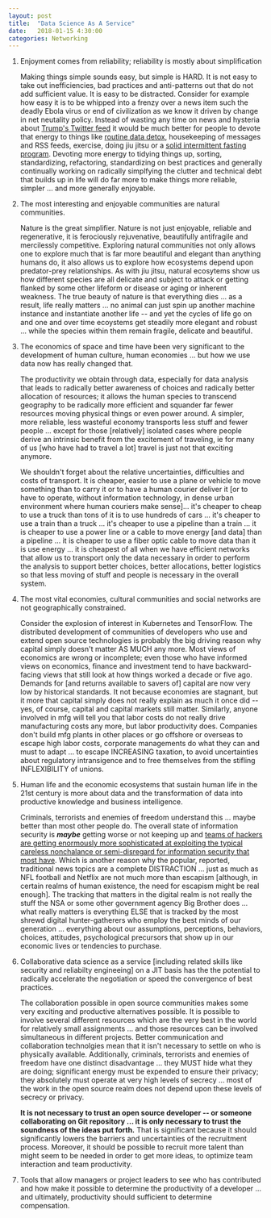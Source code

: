 ```yaml
---
layout: post
title:  "Data Science As A Service"
date:   2018-01-15 4:30:00
categories: Networking
---
```


1. Enjoyment comes from reliability; reliability is mostly about simplification

   Making things simple sounds easy, but simple is HARD. It is not easy to take out inefficiencies, bad practices and anti-patterns out that do not add sufficient value. It is easy to be distracted. Consider for example how easy it is to be whipped into a frenzy over a news item such the deadly Ebola virus or end of civilization as we know it driven by change in net neutality policy. Instead of wasting any time on news and hysteria about [Trump's Twitter feed](https://twitter.com/realdonaldtrump) it would be much better for people to devote that energy to things like [routine data detox](https://datadetox.myshadow.org/detox), housekeeping of messages and RSS feeds, exercise, doing jiu jitsu or a [solid intermittent fasting program](https://idmprogram.com/). Devoting more energy to tidying things up, sorting, standardizing, refactoring, standardizing on best practices and generally continually working on radically simplfying the clutter and technical debt that builds up in life will do far more to make things more reliable, simpler ... and more generally enjoyable.

2. The most interesting and enjoyable communities are natural communities.

    Nature is the great simplifier. Nature is not just enjoyable, reliable and regenerative, it is ferociously rejuvenative, beautifully antifragile and mercilessly competitive. Exploring natural communities not only allows one to explore much that is far more beautiful and elegant than anything humans do, it also allows us to explore how ecosystems depend upon predator-prey relationships. As with jiu jitsu, natural ecosytems show us how different species are all delicate and subject to attack or getting flanked by some other lifeform or disease or aging or inherent weakness. The true beauty of nature is that everything dies ... as a result, life really matters ... no animal can just spin up another machine instance and instantiate another life -- and yet the cycles of life go on and one and over time ecoystems get steadily more elegant and robust ... while the species within them remain fragile, delicate and beautiful.

3.  The economics of space and time have been very significant to the development of human culture, human economies ... but how we use data now has really changed that.

    The productivity we obtain through data, especially for data analysis that leads to radically better awareness of choices and radically better allocation of resources; it allows the human species to transcend geography to be radically more efficient and squander far fewer resources moving physical things or even power around. A simpler, more reliable, less wasteful economy transports less stuff and fewer people ... except for those [relatively] isolated cases where people derive an intrinsic benefit from the excitement of traveling, ie for many of us [who have had to travel a lot] travel is just not that exciting anymore.

    We shouldn't forget about the relative uncertainties, difficulties and costs of transport. It is cheaper, easier to use a plane or vehicle to move something than to carry it or to have a human courier deliver it [or to have to operate, without information technology, in dense urban environment where human couriers make sense]... it's cheaper to cheap to use a truck than tons of it is to use hundreds of cars ... it's cheaper to use a train than a truck ... it's cheaper to use a pipeline than a train ... it is cheaper to use a power line or a cable to move energy [and data] than a pipeline ... it is cheaper to use a fiber optic cable to move data than it is use energy ... it is cheapest of all when we have efficient networks that allow us to transport only the data necessary in order to perform the analysis to support better choices, better allocations, better logistics so that less moving of stuff and people is necessary in the overall system.      

4. The most vital economies, cultural communities and social networks are not geographically constrained.

    Consider the explosion of interest in Kubernetes and TensorFlow. The distributed development of communities of developers who use and extend open source technologies is probably the big driving reason why capital simply doesn't matter AS MUCH any more. Most views of economics are wrong or incomplete; even those who have informed views on economics, finance and investment tend to have backward-facing views that still look at how things worked a decade or five ago. Demands for [and returns available to savers of] capital are now very low by historical standards. It not because economies are stagnant, but it more that capital simply does not really explain as much it once did  -- yes, of course, capital and capital markets still matter. Similarly, anyone involved in mfg will tell you that labor costs do not really drive manufacturing costs any more, but labor productivity does.  Companies don't build mfg plants in other places or go offshore or overseas to escape high labor costs, corporate managements do what they can and must to adapt ... to escape INCREASING taxation, to avoid uncertainties about regulatory intransigence and to free themselves from the stifling INFLEXIBILITY of unions.

5.  Human life and the economic ecosystems that sustain human life in the 21st century is more about data and the transformation of data into productive knowledge and business intelligence.

    Criminals, terrorists and enemies of freedom understand this ... maybe better than most other people do. The overall state of information security is ***maybe*** getting worse or not keeping up and [teams of hackers are getting enormously more sophisticated at exploiting the typical careless nonchalance or semi-disregard for information security that most have](https://www.wired.com/story/worst-hacks-2017/). Which is another reason why the popular, reported, traditional news topics are a complete DISTRACTION ... just as much as NFL football and Netflix are not much more than escapism [although, in certain realms of human existence, the need for escapism might be real enough]. The tracking that matters in the digital realm is not really the stuff the NSA or some other government agency Big Brother does ... what really matters is everything ELSE that is tracked by the most shrewd digital hunter-gatherers who employ the best minds of our generation ... everything about our assumptions, perceptions, behaviors, choices, attitudes, psychological precursors that show up in our economic lives or tendencies to purchase.

6.  Collaborative data science as a service [including related skills like security and reliabilty engineeing] on a JIT basis has the the potential to radically accelerate the negotiation or speed the convergence of best practices.

     The collaboration possible in open source communities makes some very exciting and productive alternatives possible. It is possible to involve several different resources which are the very best in the world for relatively small assignments ... and those resources can be involved simultaneous in different projects. Better communication and collaboration technolgies mean that it isn't necessary to settle on who is physically available. Additionally, criminals, terrorists and enemies of freedom have one distinct disadvantage ... they MUST hide what they are doing; significant energy must be expended to ensure their privacy; they absolutely must operate at very high levels of secrecy ... most of the work in the open source realm does not depend upon these levels of secrecy or privacy.

     **It is not necessary to trust an open source developer -- or someone collaborating on Git repository ... it is only necessary to trust the soundness of the ideas put forth.**  That is significant because it should significantly lowers the barriers and uncertainties of the recruitment process. Moreover, it should be possible to recruit more talent than might seem to be needed in order to get more ideas, to optimize team interaction and team productivity.

7.  Tools that allow managers or project leaders to see who has contributed and how make it possible to determine the productivity of a developer ... and ultimately, productivity should sufficient to determine compensation.      
